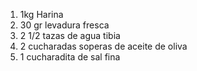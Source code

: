 1. 1kg Harina
2. 30 gr levadura fresca
3. 2 1/2 tazas de agua tibia
4. 2 cucharadas soperas de aceite de oliva
5. 1 cucharadita de sal fina

